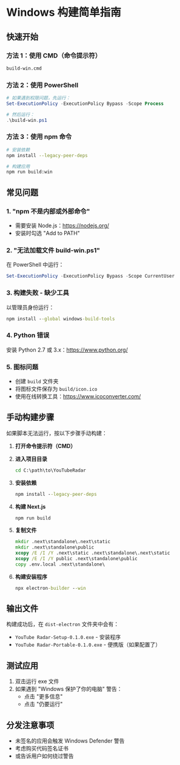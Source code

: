 # Windows 构建简单指南

## 快速开始

### 方法 1：使用 CMD（命令提示符）
```cmd
build-win.cmd
```

### 方法 2：使用 PowerShell
```powershell
# 如果遇到权限问题，先运行：
Set-ExecutionPolicy -ExecutionPolicy Bypass -Scope Process

# 然后运行：
.\build-win.ps1
```

### 方法 3：使用 npm 命令
```bash
# 安装依赖
npm install --legacy-peer-deps

# 构建应用
npm run build:win
```

## 常见问题

### 1. "npm 不是内部或外部命令"
- 需要安装 Node.js：https://nodejs.org/
- 安装时勾选 "Add to PATH"

### 2. "无法加载文件 build-win.ps1"
在 PowerShell 中运行：
```powershell
Set-ExecutionPolicy -ExecutionPolicy Bypass -Scope CurrentUser
```

### 3. 构建失败 - 缺少工具
以管理员身份运行：
```cmd
npm install --global windows-build-tools
```

### 4. Python 错误
安装 Python 2.7 或 3.x：https://www.python.org/

### 5. 图标问题
- 创建 `build` 文件夹
- 将图标文件保存为 `build/icon.ico`
- 使用在线转换工具：https://www.icoconverter.com/

## 手动构建步骤

如果脚本无法运行，按以下步骤手动构建：

1. **打开命令提示符（CMD）**

2. **进入项目目录**
   ```cmd
   cd C:\path\to\YouTubeRadar
   ```

3. **安装依赖**
   ```cmd
   npm install --legacy-peer-deps
   ```

4. **构建 Next.js**
   ```cmd
   npm run build
   ```

5. **复制文件**
   ```cmd
   mkdir .next\standalone\.next\static
   mkdir .next\standalone\public
   xcopy /E /I /Y .next\static .next\standalone\.next\static
   xcopy /E /I /Y public .next\standalone\public
   copy .env.local .next\standalone\
   ```

6. **构建安装程序**
   ```cmd
   npx electron-builder --win
   ```

## 输出文件

构建成功后，在 `dist-electron` 文件夹中会有：
- `YouTube Radar-Setup-0.1.0.exe` - 安装程序
- `YouTube Radar-Portable-0.1.0.exe` - 便携版（如果配置了）

## 测试应用

1. 双击运行 exe 文件
2. 如果遇到 "Windows 保护了你的电脑" 警告：
   - 点击 "更多信息"
   - 点击 "仍要运行"

## 分发注意事项

- 未签名的应用会触发 Windows Defender 警告
- 考虑购买代码签名证书
- 或告诉用户如何绕过警告